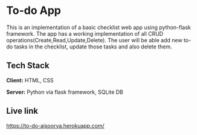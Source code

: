 # To-do App

This is an implementation of a basic checklist web app using python-flask framework. The app has a working implementation of all CRUD operations(Create,Read,Update,Delete). The user will be able add new to-do tasks in the checklist, update those tasks and also delete them.


## Tech Stack

**Client:** HTML, CSS

**Server:** Python via flask framework, SQLite DB


## Live link
https://to-do-ajsoorya.herokuapp.com/
